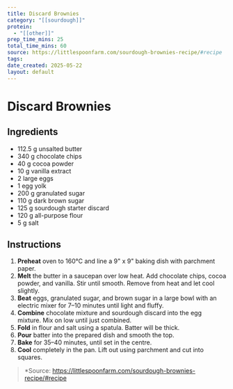 ```yaml
---
title: Discard Brownies
category: "[[sourdough]]"
protein:
  - "[[other]]"
prep_time_mins: 25
total_time_mins: 60
source: https://littlespoonfarm.com/sourdough-brownies-recipe/#recipe
tags: 
date_created: 2025-05-22
layout: default
---
```


# Discard Brownies

## Ingredients

- 112.5 g unsalted butter  
- 340 g chocolate chips  
- 40 g cocoa powder
- 10 g vanilla extract  
- 2 large eggs  
- 1 egg yolk  
- 200 g granulated sugar  
- 110 g dark brown sugar  
- 125 g sourdough starter discard  
- 120 g all-purpose flour  
- 5 g salt

## Instructions

1. **Preheat** oven to 160°C and line a 9" x 9" baking dish with parchment paper.
2. **Melt** the butter in a saucepan over low heat. Add chocolate chips, cocoa powder, and vanilla. Stir until smooth. Remove from heat and let cool slightly.
3. **Beat** eggs, granulated sugar, and brown sugar in a large bowl with an electric mixer for 7–10 minutes until light and fluffy.
4. **Combine** chocolate mixture and sourdough discard into the egg mixture. Mix on low until just combined.
5. **Fold** in flour and salt using a spatula. Batter will be thick.
6. **Pour** batter into the prepared dish and smooth the top.
7. **Bake** for 35–40 minutes, until set in the centre.
8. **Cool** completely in the pan. Lift out using parchment and cut into squares.

> *Source: https://littlespoonfarm.com/sourdough-brownies-recipe/#recipe